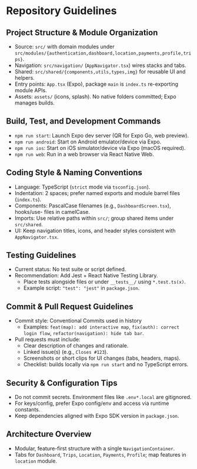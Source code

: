 # Repository Guidelines

## Project Structure & Module Organization
- Source: `src/` with domain modules under `src/modules/{authentication,dashboard,location,payments,profile,trips}`.
- Navigation: `src/navigation/` (`AppNavigator.tsx`) wires stacks and tabs.
- Shared: `src/shared/{components,utils,types,img}` for reusable UI and helpers.
- Entry points: `App.tsx` (Expo), package `main` is `index.ts` re-exporting module APIs.
- Assets: `assets/` (icons, splash). No native folders committed; Expo manages builds.

## Build, Test, and Development Commands
- `npm run start`: Launch Expo dev server (QR for Expo Go, web preview).
- `npm run android`: Start on Android emulator/device via Expo.
- `npm run ios`: Start on iOS simulator/device via Expo (macOS required).
- `npm run web`: Run in a web browser via React Native Web.

## Coding Style & Naming Conventions
- Language: TypeScript (`strict` mode via `tsconfig.json`).
- Indentation: 2 spaces; prefer named exports and module barrel files (`index.ts`).
- Components: PascalCase filenames (e.g., `DashboardScreen.tsx`), hooks/use- files in camelCase.
- Imports: Use relative paths within `src/`; group shared items under `src/shared`.
- UI: Keep navigation titles, icons, and header styles consistent with `AppNavigator.tsx`.

## Testing Guidelines
- Current status: No test suite or script defined.
- Recommendation: Add Jest + React Native Testing Library.
  - Place tests alongside files or under `__tests__/` using `*.test.ts(x)`.
  - Example script: `"test": "jest"` in `package.json`.

## Commit & Pull Request Guidelines
- Commit style: Conventional Commits used in history
  - Examples: `feat(map): add interactive map`, `fix(auth): correct login flow`, `refactor(navigation): hide tab bar`.
- Pull requests must include:
  - Clear description of changes and rationale.
  - Linked issue(s) (e.g., `Closes #123`).
  - Screenshots or short clips for UI changes (tabs, headers, maps).
  - Checklist: builds locally via `npm run start` and no TypeScript errors.

## Security & Configuration Tips
- Do not commit secrets. Environment files like `.env*.local` are gitignored.
- For keys/config, prefer Expo config/env and access via runtime constants.
- Keep dependencies aligned with Expo SDK version in `package.json`.

## Architecture Overview
- Modular, feature-first structure with a single `NavigationContainer`.
- Tabs for `Dashboard`, `Trips`, `Location`, `Payments`, `Profile`; map features in `location` module.
